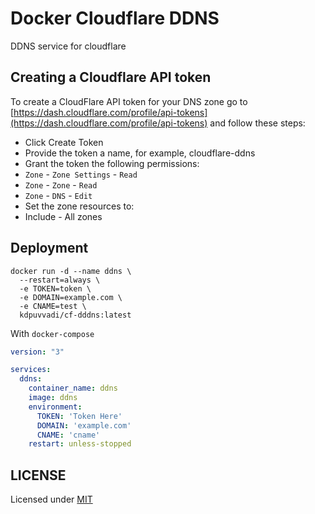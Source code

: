 # Docker Cloudflare DDNS

DDNS service for cloudflare

## Creating a Cloudflare API token

To create a CloudFlare API token for your DNS zone go to [https://dash.cloudflare.com/profile/api-tokens](https://dash.cloudflare.com/profile/api-tokens) and follow these steps:

* Click Create Token
* Provide the token a name, for example, cloudflare-ddns
* Grant the token the following permissions:
* `Zone` - `Zone Settings` - `Read`
* `Zone` - `Zone` - `Read`
* `Zone` - `DNS` - `Edit`
* Set the zone resources to:
* Include - All zones

## Deployment

```shell
docker run -d --name ddns \
  --restart=always \
  -e TOKEN=token \
  -e DOMAIN=example.com \
  -e CNAME=test \
  kdpuvvadi/cf-dddns:latest
```

With `docker-compose`

```yaml
version: "3"

services:
  ddns:
    container_name: ddns
    image: ddns
    environment:
      TOKEN: 'Token Here'
      DOMAIN: 'example.com'
      CNAME: 'cname'
    restart: unless-stopped
```

## LICENSE

Licensed under [MIT](/LICENSE)
